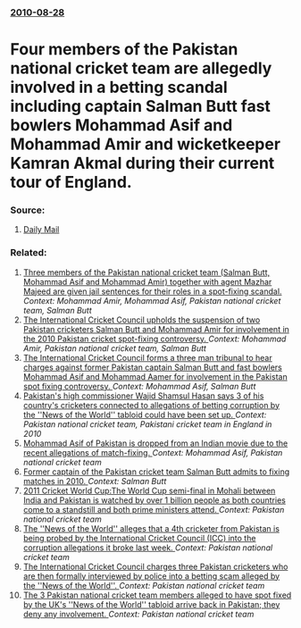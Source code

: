 ### [2010-08-28](/news/2010/08/28/index.md)

# Four members of the Pakistan national cricket team are allegedly involved in a betting scandal including captain Salman Butt fast bowlers Mohammad Asif and Mohammad Amir and wicketkeeper Kamran Akmal during their current tour of England. 




### Source:

1. [Daily Mail](http://www.dailymail.co.uk/sport/cricket/article-1307119/Pakistan-players-centre-match-fixing-probe-police-make-arrest-Lords-Test.html)

### Related:

1. [Three members of the Pakistan national cricket team (Salman Butt, Mohammad Asif and Mohammad Amir) together with agent Mazhar Majeed are given jail sentences for their roles in a spot-fixing scandal. ](/news/2011/11/3/three-members-of-the-pakistan-national-cricket-team-salman-butt-mohammad-asif-and-mohammad-amir-together-with-agent-mazhar-majeed-are-giv.md) _Context: Mohammad Amir, Mohammad Asif, Pakistan national cricket team, Salman Butt_
2. [The International Cricket Council upholds the suspension of two Pakistan cricketers Salman Butt and Mohammad Amir for involvement in the 2010 Pakistan cricket spot-fixing controversy. ](/news/2010/10/31/the-international-cricket-council-upholds-the-suspension-of-two-pakistan-cricketers-salman-butt-and-mohammad-amir-for-involvement-in-the-201.md) _Context: Mohammad Amir, Pakistan national cricket team, Salman Butt_
3. [The International Cricket Council forms a three man tribunal to hear charges against former Pakistan captain Salman Butt and fast bowlers Mohammad Asif and Mohammad Aamer for involvement in the Pakistan spot fixing controversy. ](/news/2010/11/12/the-international-cricket-council-forms-a-three-man-tribunal-to-hear-charges-against-former-pakistan-captain-salman-butt-and-fast-bowlers-mo.md) _Context: Mohammad Asif, Salman Butt_
4. [Pakistan's high commissioner Wajid Shamsul Hasan says 3 of his country's cricketers connected to allegations of betting corruption by the ''News of the World'' tabloid could have been set up. ](/news/2010/09/2/pakistan-s-high-commissioner-wajid-shamsul-hasan-says-3-of-his-country-s-cricketers-connected-to-allegations-of-betting-corruption-by-the.md) _Context: Pakistan national cricket team, Pakistani cricket team in England in 2010_
5. [Mohammad Asif of Pakistan is dropped from an Indian movie due to the recent allegations of match-fixing. ](/news/2010/09/1/mohammad-asif-of-pakistan-is-dropped-from-an-indian-movie-due-to-the-recent-allegations-of-match-fixing.md) _Context: Mohammad Asif, Pakistan national cricket team_
6. [Former captain of the Pakistan cricket team Salman Butt admits to fixing matches in 2010. ](/news/2013/06/28/former-captain-of-the-pakistan-cricket-team-salman-butt-admits-to-fixing-matches-in-2010.md) _Context: Salman Butt_
7. [2011 Cricket World Cup:The World Cup semi-final in Mohali between India and Pakistan is watched by over 1 billion people as both countries come to a standstill and both prime ministers attend. ](/news/2011/03/30/2011-cricket-world-cup-pthe-world-cup-semi-final-in-mohali-between-india-and-pakistan-is-watched-by-over-1-billion-people-as-both-countries.md) _Context: Pakistan national cricket team_
8. [The ''News of the World'' alleges that a 4th cricketer from Pakistan is being probed by the International Cricket Council (ICC) into the corruption allegations it broke last week. ](/news/2010/09/4/the-news-of-the-world-alleges-that-a-4th-cricketer-from-pakistan-is-being-probed-by-the-international-cricket-council-icc-into-the-cor.md) _Context: Pakistan national cricket team_
9. [The International Cricket Council charges three Pakistan cricketers who are then formally interviewed by police into a betting scam alleged by the ''News of the World''. ](/news/2010/09/3/the-international-cricket-council-charges-three-pakistan-cricketers-who-are-then-formally-interviewed-by-police-into-a-betting-scam-alleged.md) _Context: Pakistan national cricket team_
10. [The 3 Pakistan national cricket team members alleged to have spot fixed by the UK's ''News of the World'' tabloid arrive back in Pakistan; they deny any involvement. ](/news/2010/09/11/the-3-pakistan-national-cricket-team-members-alleged-to-have-spot-fixed-by-the-uk-s-news-of-the-world-tabloid-arrive-back-in-pakistan-t.md) _Context: Pakistan national cricket team_
